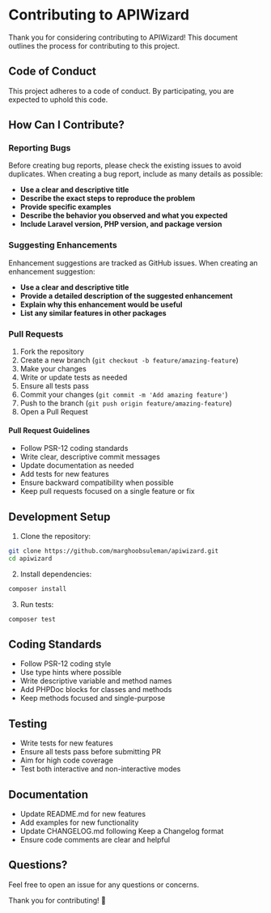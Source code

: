 # Contributing to APIWizard

Thank you for considering contributing to APIWizard! This document outlines the process for contributing to this project.

## Code of Conduct

This project adheres to a code of conduct. By participating, you are expected to uphold this code.

## How Can I Contribute?

### Reporting Bugs

Before creating bug reports, please check the existing issues to avoid duplicates. When creating a bug report, include as many details as possible:

- **Use a clear and descriptive title**
- **Describe the exact steps to reproduce the problem**
- **Provide specific examples**
- **Describe the behavior you observed and what you expected**
- **Include Laravel version, PHP version, and package version**

### Suggesting Enhancements

Enhancement suggestions are tracked as GitHub issues. When creating an enhancement suggestion:

- **Use a clear and descriptive title**
- **Provide a detailed description of the suggested enhancement**
- **Explain why this enhancement would be useful**
- **List any similar features in other packages**

### Pull Requests

1. Fork the repository
2. Create a new branch (`git checkout -b feature/amazing-feature`)
3. Make your changes
4. Write or update tests as needed
5. Ensure all tests pass
6. Commit your changes (`git commit -m 'Add amazing feature'`)
7. Push to the branch (`git push origin feature/amazing-feature`)
8. Open a Pull Request

#### Pull Request Guidelines

- Follow PSR-12 coding standards
- Write clear, descriptive commit messages
- Update documentation as needed
- Add tests for new features
- Ensure backward compatibility when possible
- Keep pull requests focused on a single feature or fix

## Development Setup

1. Clone the repository:
```bash
git clone https://github.com/marghoobsuleman/apiwizard.git
cd apiwizard
```

2. Install dependencies:
```bash
composer install
```

3. Run tests:
```bash
composer test
```

## Coding Standards

- Follow PSR-12 coding style
- Use type hints where possible
- Write descriptive variable and method names
- Add PHPDoc blocks for classes and methods
- Keep methods focused and single-purpose

## Testing

- Write tests for new features
- Ensure all tests pass before submitting PR
- Aim for high code coverage
- Test both interactive and non-interactive modes

## Documentation

- Update README.md for new features
- Add examples for new functionality
- Update CHANGELOG.md following Keep a Changelog format
- Ensure code comments are clear and helpful

## Questions?

Feel free to open an issue for any questions or concerns.

Thank you for contributing! 🎉
